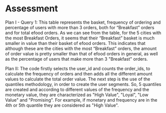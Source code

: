 # Assessment

Plan I - Query 1: This table represents the basket, frequency of ordering and percentage of users with more than 3 orders, both for “Breakfast” 
orders and for total efood orders. As we can see from the table, for the 5 cities with the most Breakfast Orders, it seems that their “Breakfast” 
basket is much smaller in value than their basket of efood orders. This indicates that although these are the cities with the most 
“Breakfast” orders, the amount of order value is pretty smaller than that of efood orders in general, as well as the percentage of users
that make more than 3 "Breakfast" orders.

Plan II: The code firstly selects the user_id and counts the order_ids, to calculate the frequency of orders and then adds all the different 
amount values to calculate the total order value. The next step is the use of the quantiles methodology, in order to create the user segments. 
So, 5 quantiles are created and according to different values of the frequency and the monetary value, they are characterized as "High Value", "Loyal", "Low Value" and "Promising". For example, if monetary and frequency are in the 4th or 5th quantile they are considered as "High Value".
